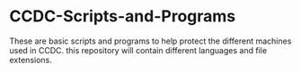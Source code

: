 # CCDC-Scripts-and-Programs
These are basic scripts and programs to help protect the different machines used in CCDC. 
this repository will contain different languages and file extensions.
